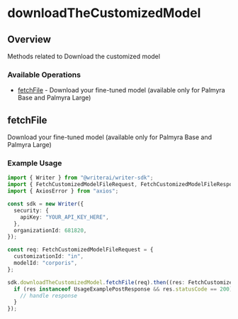 # downloadTheCustomizedModel

## Overview

Methods related to Download the customized model

### Available Operations

* [fetchFile](#fetchfile) - Download your fine-tuned model (available only for Palmyra Base and Palmyra Large)

## fetchFile

Download your fine-tuned model (available only for Palmyra Base and Palmyra Large)

### Example Usage

```typescript
import { Writer } from "@writerai/writer-sdk";
import { FetchCustomizedModelFileRequest, FetchCustomizedModelFileResponse } from "@writerai/writer-sdk/dist/sdk/models/operations";
import { AxiosError } from "axios";

const sdk = new Writer({
  security: {
    apiKey: "YOUR_API_KEY_HERE",
  },
  organizationId: 681820,
});

const req: FetchCustomizedModelFileRequest = {
  customizationId: "in",
  modelId: "corporis",
};

sdk.downloadTheCustomizedModel.fetchFile(req).then((res: FetchCustomizedModelFileResponse | AxiosError) => {
  if (res instanceof UsageExamplePostResponse && res.statusCode == 200) {
    // handle response
  }
});
```
